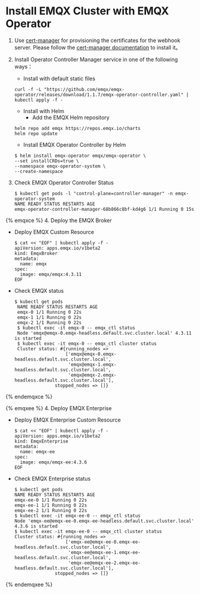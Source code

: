 # Install EMQX Cluster with EMQX Operator

1. Use [cert-manager](https://github.com/cert-manager/cert-manager) for provisioning the certificates for the webhook server. Please follow the [cert-manager documentation](https://cert-manager.io/docs/installation/) to install it。

2. Install Operator Controller Manager service in one of the following ways：

    + Install with default static files

    ```shell
    curl -f -L "https://github.com/emqx/emqx-operator/releases/download/1.1.7/emqx-operator-controller.yaml" | kubectl apply -f -
    ```

    + Install with Helm
      + Add the EMQX Helm repository

    ```shell
    helm repo add emqx https://repos.emqx.io/charts 
    helm repo update
    ```

    + Install EMQX Operator Controller by Helm

    ```shell
    $ helm install emqx-operator emqx/emqx-operator \ 
    --set installCRDs=true \ 
    --namespace emqx-operator-system \ 
    --create-namespace
    ```

3. Check EMQX Operator Controller Status

    ```shell
    $ kubectl get pods -l "control-plane=controller-manager" -n emqx-operator-system 
    NAME READY STATUS RESTARTS AGE 
    emqx-operator-controller-manager-68b866c8bf-kd4g6 1/1 Running 0 15s
    ```

{% emqxce %}
4. Deploy the EMQX Broker

+ Deploy EMQX Custom Resource

    ```shell
    $ cat << "EOF" | kubectl apply -f -
    apiVersion: apps.emqx.io/v1beta2
    kind: EmqxBroker
    metadata:
      name: emqx
    spec:
      image: emqx/emqx:4.3.11
    EOF
    ```

+ Check EMQX status

   ```shell
   $ kubectl get pods 
    NAME READY STATUS RESTARTS AGE 
    emqx-0 1/1 Running 0 22s 
    emqx-1 1/1 Running 0 22s 
    emqx-2 1/1 Running 0 22s 
    $ kubectl exec -it emqx-0 -- emqx_ctl status 
    Node 'emqx@emqx-0.emqx-headless.default.svc.cluster.local' 4.3.11 is started
    $ kubectl exec -it emqx-0 -- emqx_ctl cluster status 
    Cluster status: #{running_nodes =>
                      ['emqx@emqx-0.emqx-headless.default.svc.cluster.local',
                       'emqx@emqx-1.emqx-headless.default.svc.cluster.local',
                       'emqx@emqx-2.emqx-headless.default.svc.cluster.local'],
                  stopped_nodes => []}
    ```

{% endemqxce %}

{% emqxee %}
4. Deploy EMQX Enterprise

+ Deploy EMQX Enterprise Custom Resource

    ```shell
    $ cat << "EOF" | kubectl apply -f -
    apiVersion: apps.emqx.io/v1beta2
    kind: EmqxEnterprise
    metadata:
      name: emqx-ee
    spec:
      image: emqx/emqx-ee:4.3.6
    EOF
    ```

+ Check EMQX Enterprise status

   ```shell
   $ kubectl get pods 
   NAME READY STATUS RESTARTS AGE 
   emqx-ee-0 1/1 Running 0 22s 
   emqx-ee-1 1/1 Running 0 22s 
   emqx-ee-2 1/1 Running 0 22s
   $ kubectl exec -it emqx-ee-0 -- emqx_ctl status 
   Node 'emqx-ee@emqx-ee-0.emqx-ee-headless.default.svc.cluster.local' 4.3.6 is started
   $ kubectl exec -it emqx-ee-0 -- emqx_ctl cluster status 
   Cluster status: #{running_nodes =>
                      ['emqx-ee@emqx-ee-0.emqx-ee-headless.default.svc.cluster.local',
                       'emqx-ee@emqx-ee-1.emqx-ee-headless.default.svc.cluster.local',
                       'emqx-ee@emqx-ee-2.emqx-ee-headless.default.svc.cluster.local'],
                  stopped_nodes => []}
    ```

{% endemqxee %}